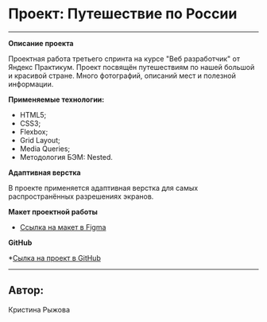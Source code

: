 # Проект: Путешествие по России

__________________________________________________________________

**Описание проекта**

Проектная работа третьего спринта на курсе "Веб разработчик" от Яндекс Практикум.
Проект посвящён путешествиям по нашей большой и красивой стране. Много фотографий, описаний мест и полезной информации.

**Применяемые технологии:**

   - HTML5;
   - CSS3;
   - Flexbox;
   - Grid Layout;
   - Media Queries;
   - Методология БЭМ: Nested.

**Адаптивная верстка**

В проекте применяется адаптивная верстка для самых распространённых разрешениях экранов.

**Макет проектной работы**

* [Ссылка на макет в Figma](https://www.figma.com/file/5S2WSbEFL6awjVWJ0NWL8Q/Sprint-3_-Russia-_-desktop-mobile?node-id=28503%3A0)

**GitHub**

*[Сылка на проект в GitHub](https://github.com/KristinaRyzhova/russian-travel)

________________________________________________________________

## Автор:
Кристина Рыжова